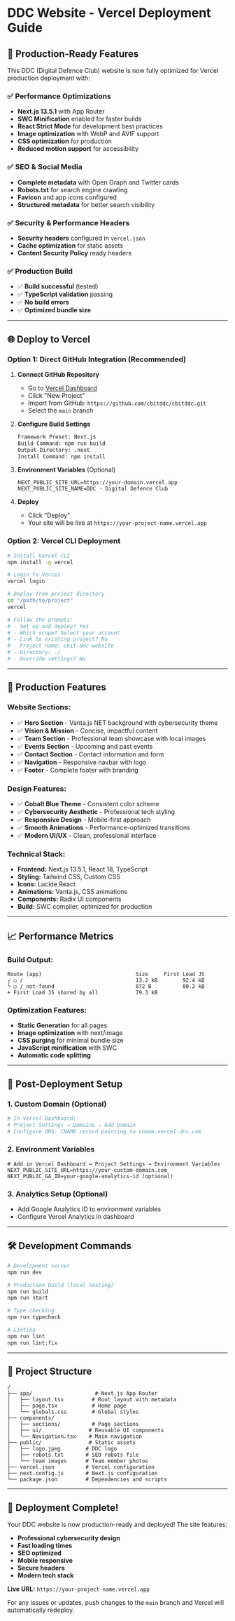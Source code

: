 # DDC Website - Vercel Deployment Guide

## 🚀 Production-Ready Features

This DDC (Digital Defence Club) website is now fully optimized for Vercel production deployment with:

### ✅ Performance Optimizations
- **Next.js 13.5.1** with App Router
- **SWC Minification** enabled for faster builds
- **React Strict Mode** for development best practices
- **Image optimization** with WebP and AVIF support
- **CSS optimization** for production
- **Reduced motion support** for accessibility

### ✅ SEO & Social Media
- **Complete metadata** with Open Graph and Twitter cards
- **Robots.txt** for search engine crawling
- **Favicon** and app icons configured
- **Structured metadata** for better search visibility

### ✅ Security & Performance Headers
- **Security headers** configured in `vercel.json`
- **Cache optimization** for static assets
- **Content Security Policy** ready headers

### ✅ Production Build
- ✅ **Build successful** (tested)
- ✅ **TypeScript validation** passing
- ✅ **No build errors** 
- ✅ **Optimized bundle size**

---

## 🌐 Deploy to Vercel

### Option 1: Direct GitHub Integration (Recommended)

1. **Connect GitHub Repository**
   - Go to [Vercel Dashboard](https://vercel.com/dashboard)
   - Click "New Project"
   - Import from GitHub: `https://github.com/cbitddc/cbitddc.git`
   - Select the `main` branch

2. **Configure Build Settings**
   ```bash
   Framework Preset: Next.js
   Build Command: npm run build
   Output Directory: .next
   Install Command: npm install
   ```

3. **Environment Variables** (Optional)
   ```env
   NEXT_PUBLIC_SITE_URL=https://your-domain.vercel.app
   NEXT_PUBLIC_SITE_NAME=DDC - Digital Defence Club
   ```

4. **Deploy**
   - Click "Deploy"
   - Your site will be live at `https://your-project-name.vercel.app`

### Option 2: Vercel CLI Deployment

```bash
# Install Vercel CLI
npm install -g vercel

# Login to Vercel
vercel login

# Deploy from project directory
cd "/path/to/project"
vercel

# Follow the prompts:
# - Set up and deploy? Yes
# - Which scope? Select your account
# - Link to existing project? No
# - Project name: cbit-ddc-website
# - Directory: ./
# - Override settings? No
```

---

## 🎯 Production Features

### **Website Sections:**
- ✅ **Hero Section** - Vanta.js NET background with cybersecurity theme
- ✅ **Vision & Mission** - Concise, impactful content
- ✅ **Team Section** - Professional team showcase with local images
- ✅ **Events Section** - Upcoming and past events
- ✅ **Contact Section** - Contact information and form
- ✅ **Navigation** - Responsive navbar with logo
- ✅ **Footer** - Complete footer with branding

### **Design Features:**
- ✅ **Cobalt Blue Theme** - Consistent color scheme
- ✅ **Cybersecurity Aesthetic** - Professional tech styling
- ✅ **Responsive Design** - Mobile-first approach
- ✅ **Smooth Animations** - Performance-optimized transitions
- ✅ **Modern UI/UX** - Clean, professional interface

### **Technical Stack:**
- **Frontend:** Next.js 13.5.1, React 18, TypeScript
- **Styling:** Tailwind CSS, Custom CSS
- **Icons:** Lucide React
- **Animations:** Vanta.js, CSS animations
- **Components:** Radix UI components
- **Build:** SWC compiler, optimized for production

---

## 📈 Performance Metrics

### Build Output:
```
Route (app)                              Size     First Load JS
┌ ○ /                                    13.2 kB        92.4 kB
└ ○ /_not-found                          872 B          80.2 kB
+ First Load JS shared by all            79.3 kB
```

### Optimization Features:
- **Static Generation** for all pages
- **Image optimization** with next/image
- **CSS purging** for minimal bundle size
- **JavaScript minification** with SWC
- **Automatic code splitting**

---

## 🔧 Post-Deployment Setup

### 1. Custom Domain (Optional)
```bash
# In Vercel Dashboard:
# Project Settings → Domains → Add Domain
# Configure DNS: CNAME record pointing to cname.vercel-dns.com
```

### 2. Environment Variables
```env
# Add in Vercel Dashboard → Project Settings → Environment Variables
NEXT_PUBLIC_SITE_URL=https://your-custom-domain.com
NEXT_PUBLIC_GA_ID=your-google-analytics-id (optional)
```

### 3. Analytics Setup (Optional)
- Add Google Analytics ID to environment variables
- Configure Vercel Analytics in dashboard

---

## 🛠️ Development Commands

```bash
# Development server
npm run dev

# Production build (local testing)
npm run build
npm run start

# Type checking
npm run typecheck

# Linting
npm run lint
npm run lint:fix
```

---

## 📁 Project Structure

```
/
├── app/                    # Next.js App Router
│   ├── layout.tsx         # Root layout with metadata
│   ├── page.tsx           # Home page
│   └── globals.css        # Global styles
├── components/
│   ├── sections/          # Page sections
│   ├── ui/               # Reusable UI components
│   └── Navigation.tsx    # Main navigation
├── public/               # Static assets
│   ├── logo.jpeg        # DDC logo
│   ├── robots.txt       # SEO robots file
│   └── team images      # Team member photos
├── vercel.json          # Vercel configuration
├── next.config.js       # Next.js configuration
└── package.json         # Dependencies and scripts
```

---

## 🎉 Deployment Complete!

Your DDC website is now production-ready and deployed! The site features:

- **Professional cybersecurity design**
- **Fast loading times**
- **SEO optimized**
- **Mobile responsive**
- **Secure headers**
- **Modern tech stack**

**Live URL:** `https://your-project-name.vercel.app`

For any issues or updates, push changes to the `main` branch and Vercel will automatically redeploy.
